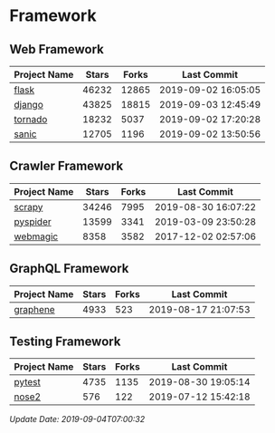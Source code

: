 # Framework

## Web Framework

| Project Name | Stars | Forks | Last Commit |
| ------------ | ----- | ----- | ----------- |
| [flask](https://github.com/pallets/flask) | 46232 | 12865 | 2019-09-02 16:05:05 |
| [django](https://github.com/django/django) | 43825 | 18815 | 2019-09-03 12:45:49 |
| [tornado](https://github.com/tornadoweb/tornado) | 18232 | 5037 | 2019-09-02 17:20:28 |
| [sanic](https://github.com/huge-success/sanic) | 12705 | 1196 | 2019-09-02 13:50:56 |

## Crawler Framework

| Project Name | Stars | Forks | Last Commit |
| ------------ | ----- | ----- | ----------- |
| [scrapy](https://github.com/scrapy/scrapy) | 34246 | 7995 | 2019-08-30 16:07:22 |
| [pyspider](https://github.com/binux/pyspider) | 13599 | 3341 | 2019-03-09 23:50:28 |
| [webmagic](https://github.com/code4craft/webmagic) | 8358 | 3582 | 2017-12-02 02:57:06 |

## GraphQL Framework

| Project Name | Stars | Forks | Last Commit |
| ------------ | ----- | ----- | ----------- |
| [graphene](https://github.com/graphql-python/graphene) | 4933 | 523 | 2019-08-17 21:07:53 |

## Testing Framework

| Project Name | Stars | Forks | Last Commit |
| ------------ | ----- | ----- | ----------- |
| [pytest](https://github.com/pytest-dev/pytest) | 4735 | 1135 | 2019-08-30 19:05:14 |
| [nose2](https://github.com/nose-devs/nose2) | 576 | 122 | 2019-07-12 15:42:18 |

*Update Date: 2019-09-04T07:00:32*